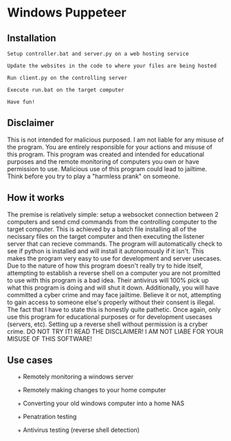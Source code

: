 # Windows Puppeteer
## Installation
```
Setup controller.bat and server.py on a web hosting service
```
```
Update the websites in the code to where your files are being hosted
```
```
Run client.py on the controlling server
```
```
Execute run.bat on the target computer 
```
```
Have fun!
```
## Disclaimer
This is not intended for malicious purposed. I am not liable for any misuse of the program. You are entirely responsible for your actions and misuse of this program. This program was created and intended for educational purposes and the remote monitoring of computers you own or have permission to use. Malicious use of this program could lead to jailtime. Think before you try to play a "harmless prank" on someone.

## How it works
The premise is relatively simple: setup a websocket connection between 2 computers and send cmd commands from the controlling computer to the target computer. This is achieved by a batch file installing all of the necissary files on the target computer and then executing the listener server that can recieve commands. The program will automatically check to see if python is installed and will install it autonomously if it isn't. This makes the program very easy to use for development and server usecases. Due to the nature of how this program doesn't really try to hide itself, attempting to establish a reverse shell on a computer you are not promitted to use with this program is a bad idea. Their antivirus will 100% pick up what this program is doing and will shut it down. Additionally, you will have committed a cyber crime and may face jailtime. Believe it or not, attempting to gain access to someone else's properly without their consent is illegal. The fact that I have to state this is honestly quite pathetic. Once again, only use this program for educational purposes or for development usecases (servers, etc). Setting up a reverse shell without permission is a cryber crime. DO NOT TRY IT! READ THE DISCLAIMER! I AM NOT LIABE FOR YOUR MISUSE OF THIS SOFTWARE!

## Use cases
<ul>
  + Remotely monitoring a windows server
</ul>
<ul>
  + Remotely making changes to your home computer
</ul>
<ul>
  + Converting your old windows computer into a home NAS
</ul>
<ul>
  + Penatration testing
</ul>
<ul>
  + Antivirus testing (reverse shell detection)
</ul>
